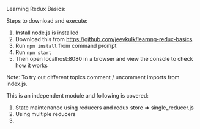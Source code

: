 Learning Redux Basics:

Steps to download and execute:
1. Install node.js is installed
2. Download this from https://github.com/jeevkulk/learnng-redux-basics
3. Run `npm install` from command prompt
4. Run `npm start`
5. Then open localhost:8080 in a browser and view the console to check how it works 

Note: To try out different topics comment / uncomment imports from index.js.

This is an independent module and following is covered:
1. State maintenance using reducers and redux store => single_reducer.js
2. Using multiple reducers
3. 